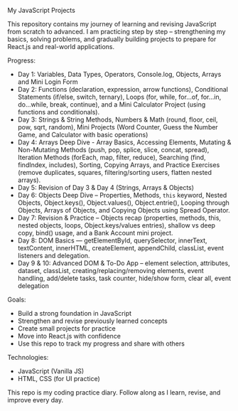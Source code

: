 My JavaScript Projects

This repository contains my journey of learning and revising JavaScript from scratch to advanced. I am practicing step by step – strengthening my basics, solving problems, and gradually building projects to prepare for React.js and real-world applications.

Progress:
- Day 1: Variables, Data Types, Operators, Console.log, Objects, Arrays and Mini Login Form
- Day 2: Functions (declaration, expression, arrow functions), Conditional Statements (if/else, switch, ternary), 
         Loops (for, while, for...of, for...in, do...while, break, continue), and a Mini Calculator Project (using functions and conditionals).
- Day 3: Strings & String Methods, Numbers & Math (round, floor, ceil, pow, sqrt, random), Mini Projects 
         (Word Counter, Guess the Number Game, and Calculator with basic operations)
- Day 4: Arrays Deep Dive - Array Basics, Accessing Elements, Mutating & Non-Mutating Methods (push, pop, splice, slice, concat,
         spread), Iteration Methods (forEach, map, filter, reduce), Searching (find, findIndex, includes), Sorting, Copying Arrays, and Practice Exercises (remove duplicates, squares, filtering/sorting users, flatten nested arrays).
- Day 5: Revision of Day 3 & Day 4 (Strings, Arrays & Objects)
- Day 6: Objects Deep Dive – Properties, Methods, `this` keyword, Nested Objects, Object.keys(), Object.values(), Object.entrie(),
         Looping through Objects, Arrays of Objects, and Copying Objects using Spread Operator.
- Day 7: Revision & Practice – Objects recap (properties, methods, this, nested objects, loops, 
         Object.keys/values entries), shallow vs deep copy, bind() usage, and a Bank Account mini project.
- Day 8: DOM Basics — getElementById, querySelector, innerText, textContent, innerHTML, createElement, appendChild, 
         classList, event listeners and delegation.
- Day 9 & 10: Advanced DOM & To-Do App – element selection, attributes, dataset, classList, creating/replacing/removing 
              elements, event handling, add/delete tasks, task counter, hide/show form, clear all, event delegation 


Goals:
- Build a strong foundation in JavaScript 
- Strengthen and revise previously learned concepts
- Create small projects for practice
- Move into React.js with confidence
- Use this repo to track my progress and share with others

Technologies:
- JavaScript (Vanilla JS)
- HTML, CSS (for UI practice)

This repo is my coding practice diary. Follow along as I learn, revise, and improve every day.
